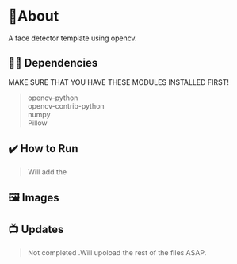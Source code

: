 

# 📝About
A face detector template using opencv.


## 👨‍💻 Dependencies
MAKE SURE THAT YOU HAVE THESE MODULES INSTALLED FIRST!
> opencv-python <br>
> opencv-contrib-python<br>
> numpy <br>
> Pillow<br>
## ✔️ How to Run
>Will add the

## 🖼️ Images


## 📺 Updates
> Not completed .Will upoload the rest of the files ASAP.

